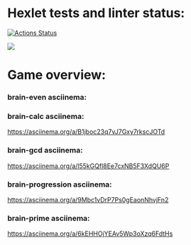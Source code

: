 # Hexlet tests and linter status:

[![Actions Status](https://github.com/Aleksandra-Dubrovskaya/frontend-project-44/workflows/hexlet-check/badge.svg)](https://github.com/Aleksandra-Dubrovskaya/frontend-project-44/actions)

<a href="https://codeclimate.com/github/Aleksandra-Dubrovskaya/frontend-project-44/maintainability"><img src="https://api.codeclimate.com/v1/badges/17be00b904e6a98bdc69/maintainability" /></a>

# Game overview:

### brain-even asciinema:

<script id="asciicast-538235" src="https://asciinema.org/a/538235.js" async></script>

### brain-calc asciinema:

https://asciinema.org/a/B1jboc23q7vJ7Gxy7rkscJOTd

### brain-gcd asciinema:

https://asciinema.org/a/l55kGQfl8Ee7cxNB5F3XdQU6P

### brain-progression asciinema:

https://asciinema.org/a/9Mbc1vDrP7Ps0gEaonNhvjFn2

### brain-prime asciinema:

https://asciinema.org/a/6kEHHOjYEAv5Wp3oXzq6FdtHs

